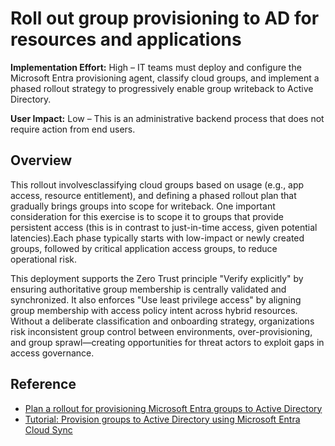 #  Roll out group provisioning to AD for resources and applications

**Implementation Effort:** High – IT teams must deploy and configure the Microsoft Entra provisioning agent, classify cloud groups, and implement a phased rollout strategy to progressively enable group writeback to Active Directory.

**User Impact:** Low – This is an administrative backend process that does not require action from end users.

## Overview

This rollout involvesclassifying cloud groups based on usage (e.g., app access, resource entitlement), and defining a phased rollout plan that gradually brings groups into scope for writeback.  One important consideration for this exercise is to scope it to groups that provide persistent access (this is in contrast to just-in-time access, given potential latencies).Each phase typically starts with low-impact or newly created groups, followed by critical application access groups, to reduce operational risk.  

This deployment supports the Zero Trust principle "Verify explicitly" by ensuring authoritative group membership is centrally validated and synchronized. It also enforces "Use least privilege access" by aligning group membership with access policy intent across hybrid resources. Without a deliberate classification and onboarding strategy, organizations risk inconsistent group control between environments, over-provisioning, and group sprawl—creating opportunities for threat actors to exploit gaps in access governance.




## Reference
* [Plan a rollout for provisioning Microsoft Entra groups to Active Directory](https://learn.microsoft.com/entra/identity/hybrid/cloud-sync/plan-rollout-group-provisioning)
* [Tutorial: Provision groups to Active Directory using Microsoft Entra Cloud Sync](https://learn.microsoft.com/entra/identity/hybrid/cloud-sync/tutorial-group-provisioning)

